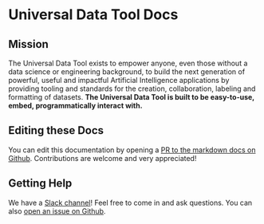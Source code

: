 # Universal Data Tool Docs

## Mission

The Universal Data Tool exists to empower anyone, even those without a data science or engineering background, to build the next generation of powerful, useful and impactful Artificial Intelligence applications by providing tooling and standards for the creation, collaboration, labeling and formatting of datasets. **The Universal Data Tool is built to be easy-to-use, embed, programmatically interact with.**

## Editing these Docs

You can edit this documentation by opening a [PR to the markdown docs on Github](https://github.com/UniversalDataTool/docs). Contributions are welcome and very appreciated!

## Getting Help

We have a [Slack channel](https://universaldatatool.slack.com)! Feel free to come in and ask questions. You can also [open an issue on Github](https://github.com/UniversalDataTool/universal-data-tool/issues).


